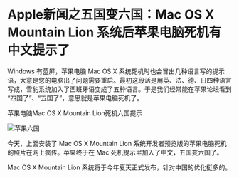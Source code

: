 Apple新闻之五国变六国：Mac OS X Mountain Lion 系统后苹果电脑死机有中文提示了
============================================================================

Windows 有蓝屏，苹果电脑 Mac OS X 系统死机时也会冒出几种语言写的提示语，大意是您的电脑出了问题需要重启。最初这段话是用英、法、德、日四种语言写成，雪豹系统加入了西班牙语变成了五种语言。于是我们经常能在苹果论坛看到 “四国了”、“五国了”，意思就是苹果电脑死机了。

苹果电脑Mac OS X Mountain Lion死机六国提示

![苹果六国](http://biangbiangpic.b0.upaiyun.com/blog/ecdb925c9151897919b14852416a5dde.jpg)

今天，上面安装了 Mac OS X Mountain Lion 系统开发者预览版的苹果电脑死机的照片在网上疯传。苹果终于在 Mac 死机提示里加入了中文，五国变六国了。

Mac OS X Mountain Lion 系统将于今年夏天正式发布，针对中国的优化挺多的。
